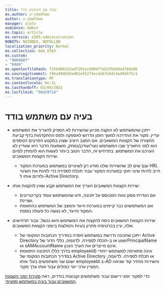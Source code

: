 ```yaml
---
title: בעיה עם משתמש בודד
ms.author: v-jmathew
author: v-jmathew
manager: scotv
audience: Admin
ms.topic: article
ms.service: o365-administration
ROBOTS: NOINDEX, NOFOLLOW
localization_priority: Normal
ms.collection: Adm_O365
ms.custom:
- "9004687"
- "8469"
ms.openlocfilehash: f3564063a3adf291ec4909ffeb2f6de0e478da96
ms.sourcegitcommit: f4ba304b92ed01e35273ecda67e9dc3ad9d475c1
ms.translationtype: MT
ms.contentlocale: he-IL
ms.lasthandoff: 03/04/2021
ms.locfileid: "50429714"
---
```

# <a name="problem-with-single-user"></a>בעיה עם משתמש בודד

- ייתכן שהמשתמש לא הוקצה מכיוון שהשירות לא הספיק להעריך את המשתמש עדיין. סקור את ההדרכה למשך הזמן הדרוש לאספקה ולפס ההתקדמות בדף קביעת התצורה של הקצאת המשאבים. אם המצב היציב שצוין במקטע הפרטים הנוספים הוא לפני התאריך שבו המשתמש נוצר/עודכן/נמחק, משמעות הדבר היא שעדיין לא הערכנו את המשתמש. בתרחיש זה, הדבר הטוב ביותר לעשות הוא להמתין לסיום שירות הקצאת המשאבים.

  - שים לב שהשירות שלנו מודע רק לשינויים במשתמש במערכת המקור (ענן HR). חייב להיות שינוי חוקי במערכת המקור עבור תכלת לספירה כדי לזהות את השינוי ולזרום אותו ל-Active Directory.
- שירות הקצאת המשאבים העריך את המשתמש וקבע שאין להקצות אותו:
  - אם הגדרת מסנן טווח המבוסס על תכונה, ודא שהמשתמש עומד בקריטריונים שציינת.
  - אם המשתמשים כבר קיימים במערכת היעד והמצב של המשתמש בהתאמת המקור והיעד, לא נעשה כל פעולה נוספת.
- שירות הקצאת המשאבים ניסה להקצות את המשתמש והוא נכשל. עבור תרחישים אלה, עיין בכרטיסיה פתרון בעיות והמלצות ביומני הקצאת המשאבים:
  - ייתכן שתכונה נדרשת במשתמש חסרה במדריך הכתובות המקומי של Active Directory או ב-תכלת לספירה. לדוגמה, כללי הדור של userPrincipalName או sAMAccountName אינם מייצרים את הערך הנכון.
  - התכונה התואמת (בדרך כלל employeeId) אינה מתאימה למשתמש ייחודי במדריך הכתובות המקומי של Active Directory או תכלת לספירה. לדוגמה, ישנם שני משתמשים בעלי אותו employeeId ב-AD והשירות מחזיר קוד שגיאה המציין ערכי יעד כפולים עבור אותו ערך מקור.

כדי לסקור יומני רישום עבור משתמשים וקבוצות בודדים, ראה [סקירת יומני הקצאת המשאבים עבור בעיה במשתמש ספציפי](https://docs.microsoft.com/azure/active-directory/reports-monitoring/concept-provisioning-logs).
